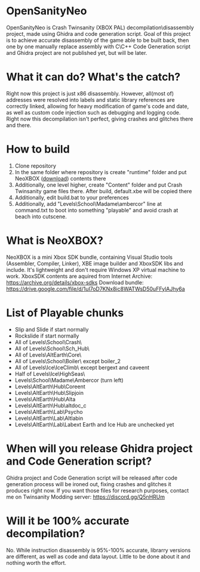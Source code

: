 # OpenSanityNeo
 
OpenSanityNeo is Crash Twinsanity (XBOX PAL) decompilation\disassembly project, made using Ghidra and code generation script.
Goal of this project is to achieve accurate disassembly of the game able to be built back, then one by one manually replace assembly with C\C++
Code Generation script and Ghidra project are not published yet, but will be later.
# What it can do? What's the catch?

Right now this project is just x86 disassembly. However, all(most of) addresses were resolved into labels and static library references are correctly linked, allowing for heavy modification of game's code and date, as well as custom code injection such as debugging and logging code.
Right now this decompilation isn't perfect, giving crashes and glitches there and there.
# How to build

1. Clone repository
2. In the same folder where repository is create "runtime" folder and put NeoXBOX ([download](https://drive.google.com/file/d/1uI7oD7KNx8ic8WATWsD50uFFylAJhy6a)) contents there
3. Additionally, one level higher, create "Content" folder and put Crash Twinsanity game files there. After build, default.xbe will be copied there
4. Additionally, edit build.bat to your preferences
5. Additionally, add "Levels\School\Madame\ambercor" line at command.txt to boot into something "playable" and avoid crash at beach into cutscene.
# What is NeoXBOX?

NeoXBOX is a mini Xbox SDK bundle, containing Visual Studio tools (Assembler, Compiler, Linker), XBE image builder and XboxSDK libs and include.
It's lightweight and don't require Windows XP virtual machine to work.
XboxSDK contents are aquired from Internet Archive: https://archive.org/details/xbox-sdks
Download bundle: https://drive.google.com/file/d/1uI7oD7KNx8ic8WATWsD50uFFylAJhy6a
# List of Playable chunks
- Slip and Slide if start normally
- Rockslide if start normally
- All of Levels\School\Crash\
- All of Levels\School\Sch_Hub\
- All of Levels\AltEarth\Core\
- All of Levels\School\Boiler\ except boiler_2
- All of Levels\Ice\IceClimb\ except bergext and caveent
- Half of Levels\Ice\HighSeas\
- Levels\School\Madame\Ambercor (turn left)
- Levels\AltEarth\Hub\Coreent
- Levels\AltEarth\Hub\Slipjoin
- Levels\AltEarth\Hub\Alta
- Levels\AltEarth\Hub\altdoc_c
- Levels\AltEarth\Lab\Psycho
- Levels\AltEarth\Lab\Altlabin
- Levels\AltEarth\Lab\Labext
  Earth and Ice Hub are unchecked yet

# When will you release Ghidra project and Code Generation script?

Ghidra project and Code Generation script will be released after code generation process will be ironed out, fixing crashes and glitches it produces right now.
If you want those files for research purposes, contact me on Twinsanity Modding server: https://discord.gg/Q5nHRUm
# Will it be 100% accurate decompilation?

No. While instruction disassembly is 95%-100% accurate, librarry versions are different, as well as code and data layout. Little to be done about it and nothing worth the effort.
